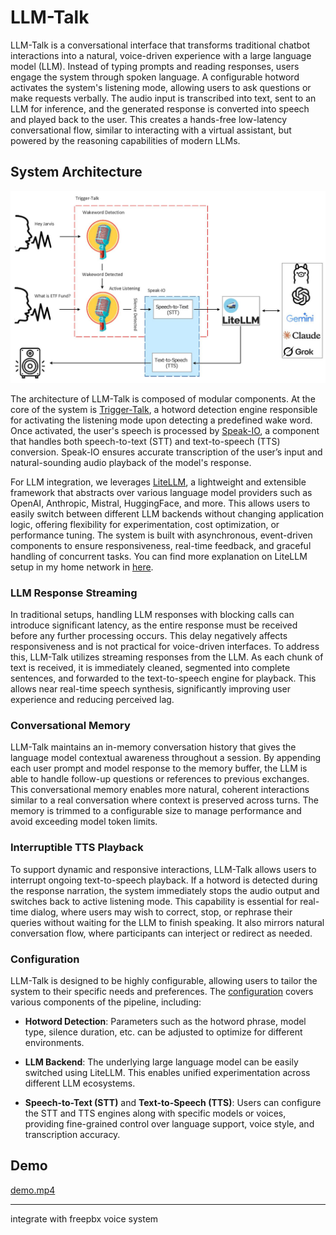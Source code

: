 
# LLM-Talk

LLM-Talk is a conversational interface that transforms traditional chatbot interactions into a natural, voice-driven experience with a large language model (LLM). Instead of typing prompts and reading responses, users engage the system through spoken language. A configurable hotword activates the system's listening mode, allowing users to ask questions or make requests verbally. The audio input is transcribed into text, sent to an LLM for inference, and the generated response is converted into speech and played back to the user. This creates a hands-free low-latency conversational flow, similar to interacting with a virtual assistant, but powered by the reasoning capabilities of modern LLMs.

## System Architecture

<img src="pics/LLM_Talk.jpeg" alt="segment" width="750">

The architecture of LLM-Talk is composed of modular components. At the core of the system is [Trigger-Talk](https://github.com/ManiAm/Trigger-Talk), a hotword detection engine responsible for activating the listening mode upon detecting a predefined wake word. Once activated, the user's speech is processed by [Speak-IO](https://github.com/ManiAm/Speak-IO), a component that handles both speech-to-text (STT) and text-to-speech (TTS) conversion. Speak-IO ensures accurate transcription of the user’s input and natural-sounding audio playback of the model's response.

For LLM integration, we leverages [LiteLLM](https://www.litellm.ai/), a lightweight and extensible framework that abstracts over various language model providers such as OpenAI, Anthropic, Mistral, HuggingFace, and more. This allows users to easily switch between different LLM backends without changing application logic, offering flexibility for experimentation, cost optimization, or performance tuning. The system is built with asynchronous, event-driven components to ensure responsiveness, real-time feedback, and graceful handling of concurrent tasks. You can find more explanation on LiteLLM setup in my home network in [here](https://blog.homelabtech.dev/content/Local_LLM_Hosting.html#LiteLLM).

### LLM Response Streaming

In traditional setups, handling LLM responses with blocking calls can introduce significant latency, as the entire response must be received before any further processing occurs. This delay negatively affects responsiveness and is not practical for voice-driven interfaces. To address this, LLM-Talk utilizes streaming responses from the LLM. As each chunk of text is received, it is immediately cleaned, segmented into complete sentences, and forwarded to the text-to-speech engine for playback. This allows near real-time speech synthesis, significantly improving user experience and reducing perceived lag.

### Conversational Memory

LLM-Talk maintains an in-memory conversation history that gives the language model contextual awareness throughout a session. By appending each user prompt and model response to the memory buffer, the LLM is able to handle follow-up questions or references to previous exchanges. This conversational memory enables more natural, coherent interactions similar to a real conversation where context is preserved across turns. The memory is trimmed to a configurable size to manage performance and avoid exceeding model token limits.

### Interruptible TTS Playback

To support dynamic and responsive interactions, LLM-Talk allows users to interrupt ongoing text-to-speech playback. If a hotword is detected during the response narration, the system immediately stops the audio output and switches back to active listening mode. This capability is essential for real-time dialog, where users may wish to correct, stop, or rephrase their queries without waiting for the LLM to finish speaking. It also mirrors natural conversation flow, where participants can interject or redirect as needed.

### Configuration

LLM-Talk is designed to be highly configurable, allowing users to tailor the system to their specific needs and preferences. The [configuration](./config.py) covers various components of the pipeline, including:

- **Hotword Detection**: Parameters such as the hotword phrase, model type, silence duration, etc. can be adjusted to optimize for different environments.

- **LLM Backend**: The underlying large language model can be easily switched using LiteLLM. This enables unified experimentation across different LLM ecosystems.

- **Speech-to-Text (STT)** and **Text-to-Speech (TTS)**: Users can configure the STT and TTS engines along with specific models or voices, providing fine-grained control over language support, voice style, and transcription accuracy.

## Demo

[demo.mp4](https://github.com/user-attachments/assets/413b6d30-0ebc-4b40-b3e7-07bcfbc61427)


-----------------

integrate with freepbx voice system
